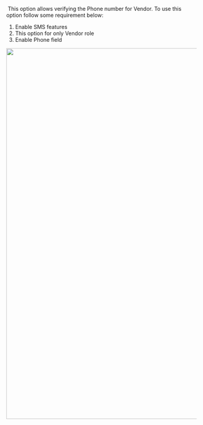 <p>&nbsp;This option allows verifying the Phone number for Vendor. To use this option follow some requirement below:</p>
<ol>
<li>Enable SMS features</li>
<li>This option for only Vendor role</li>
<li>Enable Phone field</li>
</ol>
<p><img src="/assets/images/050ca7aa55db012539fca6a3aa29ffb6.png" alt="" width="1043" height="980" /></p>